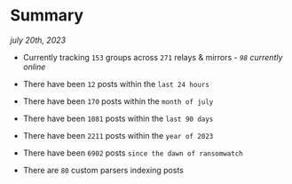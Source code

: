 
# Summary
_july 20th, 2023_

- Currently tracking `153` groups across `271` relays & mirrors - _`98` currently online_

- There have been `12` posts within the `last 24 hours`

- There have been `170` posts within the `month of july`

- There have been `1081` posts within the `last 90 days`

- There have been `2211` posts within the `year of 2023`

- There have been `6902` posts `since the dawn of ransomwatch`

- There are `80` custom parsers indexing posts
